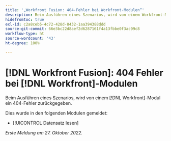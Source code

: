 ```yaml
---
title: '„Workfront Fusion: 404-Fehler bei Workfront-Modulen“'
description: Beim Ausführen eines Szenarios, wird von einem Workfront-Modul ein 404-Fehler zurückgegeben.
hidefromtoc: true
exl-id: c2a8ceb5-4c72-428d-8432-1aa394388ddd
source-git-commit: 66e3bc22d8aef2d6287161f4a13fbbe0f3ac99c8
workflow-type: ht
source-wordcount: '43'
ht-degree: 100%

---
```


# [!DNL Workfront Fusion]: 404 Fehler bei [!DNL Workfront]-Modulen

Beim Ausführen eines Szenarios, wird von einem [!DNL Workfront]-Modul ein 404-Fehler zurückgegeben.

Dies wurde in den folgenden Modulen gemeldet:

* [!UICONTROL Datensatz lesen]

_Erste Meldung am 27. Oktober 2022._
